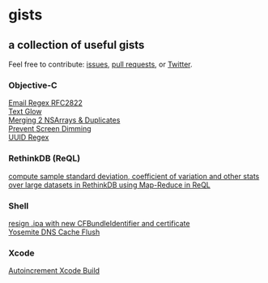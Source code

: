# gists
## a collection of useful gists

Feel free to contribute: [issues](https://github.com/jeffreyjackson/gists/issues), [pull requests](https://github.com/jeffreyjackson/gists/pulls), or [Twitter](https://twitter.com/_jeffreyjackson).

### Objective-C
[Email Regex RFC2822](https://gist.github.com/jeffreyjackson/aa53f96232878017d415)<br>
[Text Glow](https://gist.github.com/jeffreyjackson/c9fa7c83e5258d2e318b)<br>
[Merging 2 NSArrays & Duplicates](https://gist.github.com/jeffreyjackson/bfbc8f68e4cb1a201fd9)<br>
[Prevent Screen Dimming](https://gist.github.com/jeffreyjackson/78785349ed6456a699ad)<br>
[UUID Regex](https://gist.github.com/jeffreyjackson/ab8a0e7b31d5a2727053)<br>

### RethinkDB (ReQL)
[compute sample standard deviation, coefficient of variation and other stats over large datasets in RethinkDB using Map-Reduce in ReQL](https://gist.github.com/elifarley/1793dd71e8938d198aa7)

### Shell
[resign .ipa with new CFBundleIdentifier and certificate](https://gist.github.com/jeffreyjackson/6243201485c8cbced707)<br>
[Yosemite DNS Cache Flush](https://gist.github.com/jeffreyjackson/b13e443f2d6c0381abd9)

### Xcode
[Autoincrement Xcode Build](https://gist.github.com/jeffreyjackson/915ecb98a9e9090ff71e)<br>
